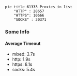 
```mermaid
pie title 61333 Proxies in list
    "HTTP" : 28657
    "HTTPS": 10666
    "SOCKS" : 30371
```

### Some Info
#### Average Timeout

- mixed: 3.7s
- http: 1.9s
- https: 8.1s
- socks: 5.4s
